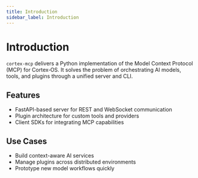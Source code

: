 ```yaml
---
title: Introduction
sidebar_label: Introduction
---
```


# Introduction

`cortex-mcp` delivers a Python implementation of the Model Context Protocol (MCP) for Cortex‑OS. It solves the problem of orchestrating AI models, tools, and plugins through a unified server and CLI.

## Features
- FastAPI-based server for REST and WebSocket communication
- Plugin architecture for custom tools and providers
- Client SDKs for integrating MCP capabilities

## Use Cases
- Build context-aware AI services
- Manage plugins across distributed environments
- Prototype new model workflows quickly
